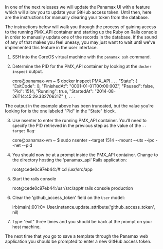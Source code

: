 In one of the next releases we will update the Panamax UI with a feature which will allow you to update your GitHub access token. Until then, here are the instructions for manually clearing your token from the database.

The instructions below will walk you through the process of gaining access to the running PMX_API container and starting up the Ruby on Rails console in order to manually update one of the records in the database. If the sound of any of that makes you feel uneasy, you may just want to wait until we've implemented this feature in the user interface.

1) SSH into the CoreOS virtual machine with the `panamax ssh` command.

2) Determine the PID for the PMX_API container by looking at the `docker inspect` output.

    core@panamax-vm ~ $ docker inspect PMX_API
    . . .
    "State": {
        "ExitCode": 0,
        "FinishedAt": "0001-01-01T00:00:00Z",
        "Paused": false,
        "Pid": 1514,
        "Running": true,
        "StartedAt": "2014-08-26T14:45:29.33270621Z"
    },
    . . .

The output in the example above has been truncated, but the value you're looking for is the one labeled "Pid" in the "State" block.

3) Use nsenter to enter the running PMX_API container. You'll need to specify the PID retrieved in the previous step as the value of the `--target` flag:

    core@panamax-vm ~ $ sudo nsenter --target 1514 --mount --uts --ipc --net --pid

4) You should now be at a prompt inside the PMX_API container. Change to the directory hosting the 'panamax_api' Rails application:

    root@cede0c97eb44:/# cd /usr/src/app

5) Start the rails console

    root@cede0c97eb44:/usr/src/app# rails console production

6) Clear the 'github_access_token' field on the `User` model:

    irb(main):001:0> User.instance.update_attribute('github_access_token', nil)

7) Type "exit" three times and you should be back at the prompt on your host machine.
  
The next time that you go to save a template through the Panamax web application you should be prompted to enter a new GitHub access token.